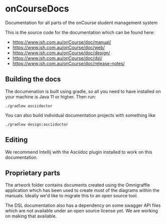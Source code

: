 # onCourseDocs
Documentation for all parts of the onCourse student management system

This is the source code for the documentation which can be found here:

* https://www.ish.com.au/onCourse/doc/manual/
* https://www.ish.com.au/onCourse/doc/web/
* https://www.ish.com.au/onCourse/doc/design/
* https://www.ish.com.au/onCourse/doc/dsl/
* https://www.ish.com.au/onCourse/doc/release-notes/


## Building the docs

The documenation is built using gradle, so all you need to have installed on your machine is Java 11 or higher. Then run:

    ./gradlew asciidoctor

You can also build individual documentation projects with something like

    ./gradlew design:asciidoctor


## Editing

We recommend Intellij with the Asciidoc plugin installed to work on this documentation.


## Proprietary parts

The artwork folder contains documents created using the Omnigraffle application which has been used to create most of the diagrams within the manuals. Ideally we'd like to migrate this to an open source tool.

The DSL documentation also has a dependency on some swagger API files which are not available under an open source license yet. We are working on making that available.
